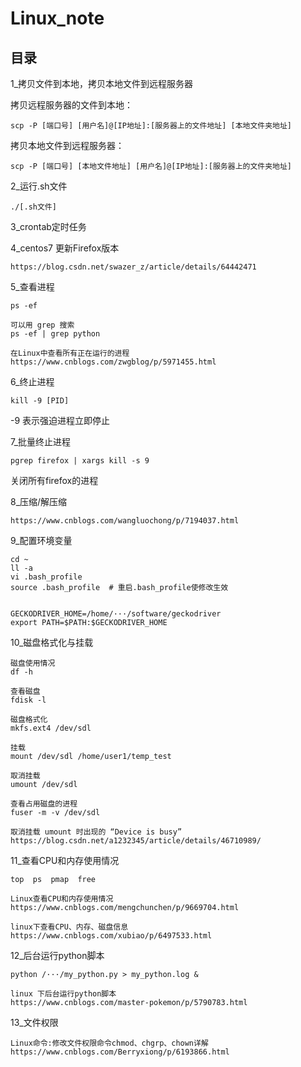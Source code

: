 # Linux_note

## 目录

1_拷贝文件到本地，拷贝本地文件到远程服务器

拷贝远程服务器的文件到本地：
```
scp -P [端口号] [用户名]@[IP地址]:[服务器上的文件地址] [本地文件夹地址]
```

拷贝本地文件到远程服务器：
```
scp -P [端口号] [本地文件地址] [用户名]@[IP地址]:[服务器上的文件夹地址]
```

2_运行.sh文件
```
./[.sh文件]
```

3_crontab定时任务

4_centos7 更新Firefox版本
```
https://blog.csdn.net/swazer_z/article/details/64442471
```

5_查看进程
```
ps -ef
```

```
可以用 grep 搜索
ps -ef | grep python
```

```
在Linux中查看所有正在运行的进程
https://www.cnblogs.com/zwgblog/p/5971455.html
```

6_终止进程
```
kill -9 [PID]
```
-9 表示强迫进程立即停止

7_批量终止进程
```
pgrep firefox | xargs kill -s 9
```
关闭所有firefox的进程

8_压缩/解压缩
```
https://www.cnblogs.com/wangluochong/p/7194037.html
```

9_配置环境变量
```
cd ~
ll -a 
vi .bash_profile
source .bash_profile  # 重启.bash_profile使修改生效


GECKODRIVER_HOME=/home/···/software/geckodriver
export PATH=$PATH:$GECKODRIVER_HOME
```

10_磁盘格式化与挂载
```
磁盘使用情况
df -h

查看磁盘
fdisk -l

磁盘格式化
mkfs.ext4 /dev/sdl

挂载
mount /dev/sdl /home/user1/temp_test

取消挂载
umount /dev/sdl

查看占用磁盘的进程
fuser -m -v /dev/sdl

取消挂载 umount 时出现的 “Device is busy”
https://blog.csdn.net/a1232345/article/details/46710989/
```

11_查看CPU和内存使用情况
```
top  ps  pmap  free
```

```
Linux查看CPU和内存使用情况
https://www.cnblogs.com/mengchunchen/p/9669704.html

linux下查看CPU、内存、磁盘信息
https://www.cnblogs.com/xubiao/p/6497533.html
```

12_后台运行python脚本
```
python /···/my_python.py > my_python.log &
```
```
linux 下后台运行python脚本
https://www.cnblogs.com/master-pokemon/p/5790783.html
```

13_文件权限
```
Linux命令:修改文件权限命令chmod、chgrp、chown详解
https://www.cnblogs.com/Berryxiong/p/6193866.html
```

